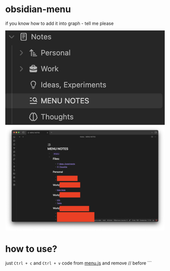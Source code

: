 # obsidian-menu
if you know how to add it into graph - tell me please


![](https://github.com/oaoaoaoaoammm/obsidian-menu/blob/main/photo_2024-08-21%2023.23.42.jpeg)
![](https://github.com/oaoaoaoaoammm/obsidian-menu/blob/main/%D0%A1%D0%BD%D0%B8%D0%BC%D0%BE%D0%BA%20%D1%8D%D0%BA%D1%80%D0%B0%D0%BD%D0%B0%202024-08-21%20%D0%B2%2023.22.42.png)


# how to use?
just ```Ctrl + c``` and ```Ctrl + v``` code from [menu.js](https://github.com/oaoaoaoaoammm/obsidian-menu/blob/main/menu.js) and remove // before ```
